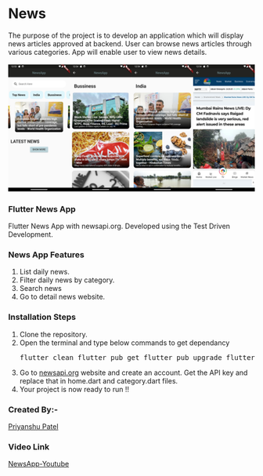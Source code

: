 # News
The purpose of the project is to develop an application which will display news articles approved at backend. User can browse news articles through various categories. App will enable user to view news details.
<br><br>
<img src="image.jpg" >
<br>

### Flutter News App
Flutter News App with newsapi.org. Developed using the Test Driven Development.

### News App Features
  1) List daily news.
  2) Filter daily news by category.
  3) Search news
  4) Go to detail news website.

### Installation Steps
  1) Clone the repository.
  2) Open the terminal and type below commands to get dependancy
    <pre>
      flutter clean 
      flutter pub get 
      flutter pub upgrade 
      flutter run
    </pre>
  3) Go to [newsapi.org](newsapi.org) website and create an account. Get the API key and replace that in home.dart and category.dart files. 
  4) Your project is now ready to run !!

### Created By:-
[Priyanshu Patel ](https://github.com/priyanshu1044)

### Video Link
[NewsApp-Youtube]()
